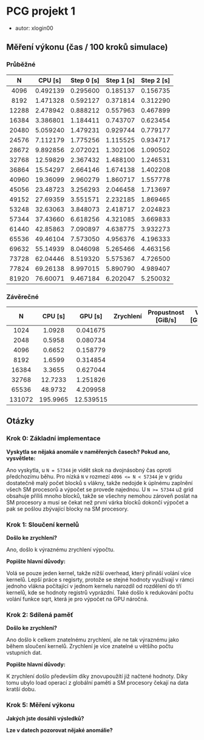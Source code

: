 # PCG projekt 1
- autor: xlogin00

## Měření výkonu (čas / 100 kroků simulace)

### Průběžné
|   N   | CPU [s]  | Step 0 [s] | Step 1 [s] | Step 2 [s] |
|:-----:|----------|------------|------------|------------|
|  4096 | 0.492139 |   0.295600 |   0.185137 |   0.156735 |
|  8192 | 1.471328 |   0.592127 |   0.371814 |   0.312290 |
| 12288 | 2.478942 |   0.888212 |   0.557963 |   0.467899 |
| 16384 | 3.386801 |   1.184411 |   0.743707 |   0.623454 |
| 20480 | 5.059240 |   1.479231 |   0.929744 |   0.779177 |
| 24576 | 7.112179 |   1.775256 |   1.115525 |   0.934717 |
| 28672 | 9.892856 |   2.072021 |   1.302106 |   1.090502 |
| 32768 | 12.59829 |   2.367432 |   1.488100 |   1.246531 |
| 36864 | 15.54297 |   2.664146 |   1.674138 |   1.402208 |
| 40960 | 19.36099 |   2.960279 |   1.860717 |   1.557778 |
| 45056 | 23.48723 |   3.256293 |   2.046458 |   1.713697 |
| 49152 | 27.69359 |   3.551571 |   2.232185 |   1.869465 |
| 53248 | 32.63063 |   3.848073 |   2.418717 |   2.024823 |
| 57344 | 37.43660 |   6.618256 |   4.321085 |   3.669833 |
| 61440 | 42.85863 |   7.090897 |   4.638775 |   3.932273 |
| 65536 | 49.46104 |   7.573050 |   4.956376 |   4.196333 |
| 69632 | 55.14939 |   8.046098 |   5.265466 |   4.463156 |
| 73728 | 62.04446 |   8.519320 |   5.575367 |   4.726500 |
| 77824 | 69.26138 |   8.997015 |   5.890790 |   4.989407 |
| 81920 | 76.60071 |   9.467184 |   6.202047 |   5.250032 |

### Závěrečné
|    N   |  CPU [s] |   GPU [s] | Zrychlení | Propustnost [GiB/s] | Výkon [GFLOPS] |
|:------:|:--------:|:---------:|:---------:|:-------------------:|:--------------:|
|   1024 |   1.0928 |  0.041675 |           |                     |                |
|   2048 |   0.5958 |  0.080734 |           |                     |                |
|   4096 |   0.6652 |  0.158779 |           |                     |                |
|   8192 |   1.6599 |  0.314854 |           |                     |                |
|  16384 |   3.3655 |  0.627044 |           |                     |                |
|  32768 |  12.7233 |  1.251826 |           |                     |                |
|  65536 |  48.9732 |  4.209958 |           |                     |                |
| 131072 | 195.9965 | 12.539515 |           |                     |                |

## Otázky

### Krok 0: Základní implementace
**Vyskytla se nějaká anomále v naměřených časech? Pokud ano, vysvětlete:**

Ano vyskytla, u `N = 57344` je vidět skok na dvojnásobný čas oproti předchozímu běhu.
Pro nízká `N` v rozmezí `4096 <= N < 57344` je v gridu dostatečně malý počet blocků
s vlákny, takže nedojde k úplnému zaplnění všech SM procesorů a výpočet se provede
najednou. U `N >= 57344` už grid obsahuje příliš mnoho blocků, takže se všechny nemohou
zároveň poslat na SM procesory a musí se čekat než první várka blocků dokončí výpočet
a pak se pošlou zbývající blocky na SM procesory.


### Krok 1: Sloučení kernelů
**Došlo ke zrychlení?**

Ano, došlo k výraznému zrychlení výpočtu.

**Popište hlavní důvody:**

Volá se pouze jeden kernel, takže nižší overhead, který přináší volání více kernelů.
Lepší práce s regisrty, protože se stejné hodnoty využívají v rámci jednoho vlákna
počítající v jednom kernelu narozdíl od rozdělení do tří kernelů, kde se hodnoty registrů
vyprázdní. Také došlo k redukování počtu volání funkce sqrt, která je pro výpočet na GPU
náročná.

### Krok 2: Sdílená paměť
**Došlo ke zrychlení?**

Ano došlo k celkem znatelnému zrychlení, ale ne tak výraznému jako během sloučení kernelů.
Zrychlení je více znatelné u většího počtu vstupních dat.

**Popište hlavní důvody:**

K zrychlení došlo především díky znovupoužítí již načtené hodnoty. Díky tomu ubylo
load operací z globální paměti a SM procesory čekají na data kratší dobu. 

### Krok 5: Měření výkonu
**Jakých jste dosáhli výsledků?**

**Lze v datech pozorovat nějaké anomálie?**

